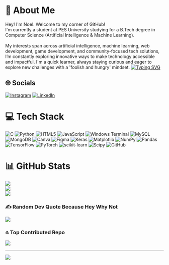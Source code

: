 # 💫 About Me
Hey! I'm Noel. Welcome to my corner of GitHub!<br>I'm currently a student at PES University studying for a B.Tech degree in Computer Science (Artificial Intelligence & Machine Learning).<br><br>My interests span across artificial intelligence, machine learning, web development, game development, and community-focused tech solutions, I’m constantly exploring innovative ways to make technology accessible and impactful. I'm a quick learner, always staying curious and eager to explore new challenges with a 'foolish and hungry' mindset.
[![Typing SVG](https://readme-typing-svg.demolab.com?font=Fira+Code&pause=1000&color=09F700&width=435&lines=AI+%26+ML+Enthusiast;Developer;Artist;Singer;Video+Game+Nerd)](https://git.io/typing-svg)

## 🌐 Socials
[![Instagram](https://img.shields.io/badge/Instagram-%23E4405F.svg?logo=Instagram&logoColor=white)](https://instagram.com/noeljwastaken) [![LinkedIn](https://img.shields.io/badge/LinkedIn-%230077B5.svg?logo=linkedin&logoColor=white)](https://linkedin.com/in/nj05) 

# 💻 Tech Stack
![C](https://img.shields.io/badge/c-%2300599C.svg?style=for-the-badge&logo=c&logoColor=white) ![Python](https://img.shields.io/badge/python-3670A0?style=for-the-badge&logo=python&logoColor=ffdd54) ![HTML5](https://img.shields.io/badge/html5-%23E34F26.svg?style=for-the-badge&logo=html5&logoColor=white) ![JavaScript](https://img.shields.io/badge/javascript-%23323330.svg?style=for-the-badge&logo=javascript&logoColor=%23F7DF1E) ![Windows Terminal](https://img.shields.io/badge/Windows%20Terminal-%234D4D4D.svg?style=for-the-badge&logo=windows-terminal&logoColor=white) ![MySQL](https://img.shields.io/badge/mysql-4479A1.svg?style=for-the-badge&logo=mysql&logoColor=white) ![MongoDB](https://img.shields.io/badge/MongoDB-%234ea94b.svg?style=for-the-badge&logo=mongodb&logoColor=white) ![Canva](https://img.shields.io/badge/Canva-%2300C4CC.svg?style=for-the-badge&logo=Canva&logoColor=white) ![Figma](https://img.shields.io/badge/figma-%23F24E1E.svg?style=for-the-badge&logo=figma&logoColor=white) ![Keras](https://img.shields.io/badge/Keras-%23D00000.svg?style=for-the-badge&logo=Keras&logoColor=white) ![Matplotlib](https://img.shields.io/badge/Matplotlib-%23ffffff.svg?style=for-the-badge&logo=Matplotlib&logoColor=black) ![NumPy](https://img.shields.io/badge/numpy-%23013243.svg?style=for-the-badge&logo=numpy&logoColor=white) ![Pandas](https://img.shields.io/badge/pandas-%23150458.svg?style=for-the-badge&logo=pandas&logoColor=white) ![TensorFlow](https://img.shields.io/badge/TensorFlow-%23FF6F00.svg?style=for-the-badge&logo=TensorFlow&logoColor=white) ![PyTorch](https://img.shields.io/badge/PyTorch-%23EE4C2C.svg?style=for-the-badge&logo=PyTorch&logoColor=white) ![scikit-learn](https://img.shields.io/badge/scikit--learn-%23F7931E.svg?style=for-the-badge&logo=scikit-learn&logoColor=white) ![Scipy](https://img.shields.io/badge/SciPy-%230C55A5.svg?style=for-the-badge&logo=scipy&logoColor=%white) ![GitHub](https://img.shields.io/badge/github-%23121011.svg?style=for-the-badge&logo=github&logoColor=white)
# 📊 GitHub Stats
![](https://github-readme-stats.vercel.app/api?username=NJWasTaken&theme=dark&hide_border=false&include_all_commits=true&count_private=false)<br/>
![](https://github-readme-streak-stats.herokuapp.com/?user=NJWasTaken&theme=dark&hide_border=false)<br/>
![](https://github-readme-stats.vercel.app/api/top-langs/?username=NJWasTaken&theme=dark&hide_border=false&include_all_commits=true&count_private=false&layout=compact)

### ✍️ Random Dev Quote Because Hey Why Not
![](https://quotes-github-readme.vercel.app/api?type=horizontal&theme=tokyonight)

### 🔝 Top Contributed Repo
![](https://github-contributor-stats.vercel.app/api?username=NJWasTaken&limit=5&theme=dark&combine_all_yearly_contributions=true)

---
[![](https://visitcount.itsvg.in/api?id=NJWasTaken&icon=6&color=1)](https://visitcount.itsvg.in)

<!-- Proudly created with GPRM ( https://gprm.itsvg.in ) -->
